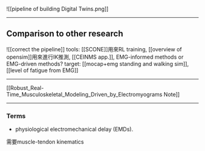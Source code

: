 ![[pipeline of building Digital Twins.png]]

---
## Comparison to other research
![[correct the pipeline]]
tools: [[SCONE]]用來RL training, [[overview of opensim]]用來進行IK推測, [[CEINMS app.]], EMG-informed methods or EMG-driven methods?
target: [[mocap+emg standing and walking sim]], [[level of fatigue from EMG]]

---
[[Robust_Real-Time_Musculoskeletal_Modeling_Driven_by_Electromyograms Note]]

---
### Terms
- physiological electromechanical delay (EMDs).


需要muscle-tendon kinematics